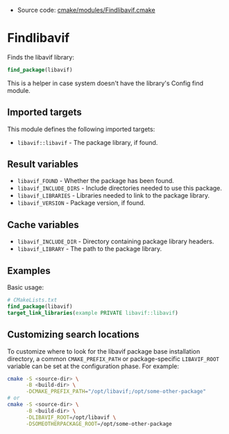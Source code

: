 <!-- This is auto-generated file. -->
* Source code: [cmake/modules/Findlibavif.cmake](https://github.com/petk/php-build-system/blob/master/cmake/cmake/modules/Findlibavif.cmake)

# Findlibavif

Finds the libavif library:

```cmake
find_package(libavif)
```

This is a helper in case system doesn't have the library's Config find module.

## Imported targets

This module defines the following imported targets:

* `libavif::libavif` - The package library, if found.

## Result variables

* `libavif_FOUND` - Whether the package has been found.
* `libavif_INCLUDE_DIRS` - Include directories needed to use this package.
* `libavif_LIBRARIES` - Libraries needed to link to the package library.
* `libavif_VERSION` - Package version, if found.

## Cache variables

* `libavif_INCLUDE_DIR` - Directory containing package library headers.
* `libavif_LIBRARY` - The path to the package library.

## Examples

Basic usage:

```cmake
# CMakeLists.txt
find_package(libavif)
target_link_libraries(example PRIVATE libavif::libavif)
```

## Customizing search locations

To customize where to look for the libavif package base
installation directory, a common `CMAKE_PREFIX_PATH` or
package-specific `LIBAVIF_ROOT` variable can be set at
the configuration phase. For example:

```sh
cmake -S <source-dir> \
      -B <build-dir> \
      -DCMAKE_PREFIX_PATH="/opt/libavif;/opt/some-other-package"
# or
cmake -S <source-dir> \
      -B <build-dir> \
      -DLIBAVIF_ROOT=/opt/libavif \
      -DSOMEOTHERPACKAGE_ROOT=/opt/some-other-package
```
